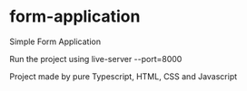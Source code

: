 # form-application
Simple Form Application

Run the project using  live-server --port=8000

Project made by pure Typescript, HTML, CSS and Javascript
